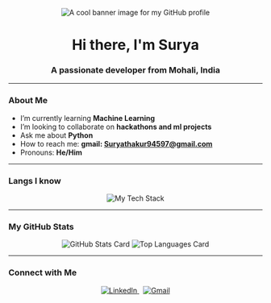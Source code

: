 <p align="center">
  <img src="https://images.app.goo.gl/9DYmrjDdwJQdz9aJ6" alt="A cool banner image for my GitHub profile" />
</p>

<h1 align="center">Hi there, I'm Surya </h1>
<h3 align="center">A passionate developer from Mohali, India </h3>

---

### About Me

- I’m currently learning **Machine Learning**
- I’m looking to collaborate on **hackathons and ml projects**
- Ask me about **Python**
- How to reach me: **gmail: Suryathakur94597@gmail.com**
- Pronouns: **He/Him**
---

###  Langs I know

<p align="center">
  <img src="https://skillicons.dev/icons?i=html,css,python,git" alt="My Tech Stack"/>
</p>

---

### My GitHub Stats

<p align="center">
  <img src="https://github-readme-stats.vercel.app/api?username=[YOUR_GITHUB_USERNAME]&show_icons=true&theme=radical&include_all_commits=true&count_private=true" alt="GitHub Stats Card" />
  <img src="https://github-readme-stats.vercel.app/api/top-langs/?username=[YOUR_GITHUB_USERNAME]&layout=compact&theme=radical" alt="Top Languages Card" />
</p>

---

###  Connect with Me

<p align="center">
  <a href="www.linkedin.com/in/siuuuuurya">
    <img src="https://skillicons.dev/icons?i=linkedin" alt="LinkedIn"/>
  </a>
  &nbsp;
  <a href="mailto:Suryathakur94597@gmail.com">
    <img src="https://skillicons.dev/icons?i=gmail" alt="Gmail"/>
  </a>
</p>
